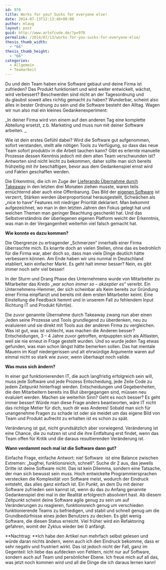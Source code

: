 ```yaml
---
id: 970
title: Works for you? Sucks for everyone else!
date: 2014-07-13T12:13:40+00:00
author: mlaug
layout: post
guid: http://www.artofcode.de/?p=970
permalink: /2014/07/13/works-for-you-sucks-for-everyone-else/
thesis_thumb_width:
  - "66"
thesis_thumb_height:
  - "66"
categories:
  - Allgemein
  - Teamarbeit
---
```

Du und dein Team haben eine Software gebaut und deine Firma ist zufrieden? Das Produkt funktioniert und wird weiter entwickelt, wächst, wird verbessert? Beschwerden sind nicht an der Tagesordnung und du glaubst soweit alles richtig gemacht zu haben? Wunderbar, scheint also alles in bester Ordnung zu sein und die Software besteht den Alltag. Wagen wir nun also mal ein kleines Gedankenexperiment:

_In deiner Firma wird von einem auf den anderen Tag eine komplette Abteilung ersetzt, z.b. Marketing und muss nun mit deiner Software arbeiten. _

Wie ist dein erstes Gefühl dabei? Wird die Software gut aufgenommen, sofort verstanden, stellt alle nötigen Tools zu Verfügung, so dass das neue Team sofort produktiv in die Arbeit tauchen kann? Gibt es erlernte manuelle Prozesse dessen Kenntnis jedoch mit dem alten Team verschwunden ist? Antworten sind nicht leicht zu bekommen, daher sollte man sich bereits frühzeitig mit ihr beschäftigen, bevor aus dem Gedankenspiel ernst wird und Fakten geschaffen werden.

Die Erkenntnis, die ich im Zuge der <a href="http://www.gruenderszene.de/allgemein/takeway-com-lieferando" target="_blank">Lieferando Übernahme durch Takeaway</a> in den letzten drei Monaten ziehen musste, waren teils ernüchternd aber auch eine Offenbarung. Das Bild der <a title="Software in Schichten – die neue Seite von Lieferando" href="http://www.artofcode.de/2013/05/16/software-in-schichten-die-neue-seite-von-lieferando/" target="_blank">eigenen Software</a> ist verzerrt, Stärken werden überproportional herausgestellt, Schwächen als &#8222;nice to have&#8220; Features mit niedriger Priorität deklariert. Man bekommt aufgezeichnet, wo man in den letzten Jahren den Fokus gelegt hat und welchen Themen man geringer Beachtung geschenkt hat. Und das Selbstverständnis der überlegenen eigenen Platform weicht der Erkenntnis, was man in der Vergangenheit weiterhin viel falsch gemacht hat.

**Wie konnte es dazu kommen?**

Die Obergrenze zu ertragender &#8222;Schmerzen&#8220; innerhalb einer Firma überraschte mich. Es knarrte doch an vielen Stellen, ohne das es bedrohlich für die Firma war, aber doch so, dass man viele Dinge deutlich hätte verbessern können. Am Ende haben wir uns nunmal in Deutschland etabliert, kein einfacher Markt. Es geht halt immer besser? Nein, es gibt immer noch sehr viel besser!

In der Sturm und Drang Phase des Unternehmens wurde von Mitarbeiter zu Mitarbeiter das Kredo &#8222;_war schon immer so &#8211; akzeptier es&#8220;_ vererbt. Ein Unternehmens-Hemmer, der sich scheinbar als Keim bereits zur Gründung einer Firma einpflanzt und bereits mit dem ersten Mitarbeiter keimt. Eine Einstellung die Feedback hemmt und in unserem Fall zu fehlendem Input Richtung IT und Produkt führt(e).

Die zuvor genannte Übernahme durch Takeaway zwang nun aber einen Jeden seine Prozesse und Tools grundlegend zu überdenken, neu zu evaluieren und sie direkt mit Tools aus der anderen Firma zu vergleichen. Was ist gut, was ist schlecht, was machen die Anderen besser? Entscheidungen, 3 &#8211; 4 Jahre zuvor getroffen, entpuppten sich als Altlasten, weil sie nie erneut in Frage gestellt wurden. Und so wurde jeden Tag etwas gefunden, was man schon längst hätte bemerken sollen. Das hat mentale Mauern im Kopf niedergerissen und alt ehrwürdige Argumente waren auf einmal nicht so stark wie zuvor, wenn überhaupt noch valide.

**Was muss sich ändern?**

In einer gut funktionierenden IT, die auch langfristig erfolgreich sein will, muss jede Software und jede Prozess Entscheidung, jede Zeile Code zu jedem Zeitpunkt hinterfragt werden. Entscheidungen und Gegebenheiten, die den Mitarbeitern bereits ins Blut übergegangen sind, müssen neu evaluiert werden. Machen sie weiterhin Sinn? Geht es noch besser? Es geht immer besser! Würde man diese Frage anders beantworten, wäre IT nicht das richtige Metier für dich, such dir was Anderes! Sobald man sich für unangenehme Fragen zu schade ist oder sie meidet um das eigene Bild von Team und Produkt aufrecht zu erhalten ist es schon zu spät.

Veränderung ist gut, nicht grundsätzlich aber vorwiegend. Veränderung ist eine Chance, die zu nutzen ist und die ihre Entfaltung erst findet, wenn das Team offen für Kritik und die daraus resultierenden Veränderung ist.

**Wann verdammt noch mal ist die Software dann gut?**

Einfache Frage, einfache Antwort: nie! Software  ist eine Balance zwischen Extremen: &#8222;bugfrei, funktionsreich, schnell&#8220;. Suche dir 2 aus, das jeweils Dritte ist deine Software nicht. Das ist kein Dilemma, sondern eine Tatsache, der man sich bewusst sein muss. Hoch entwickelte Programmiersprachen verstecken die Komplexität von Software meist, wodurch der Eindruck entsteht, das alles ganz einfach ist. Ein Punkt, an dem Du mit deiner Software zufrieden sein kannst ist, wenn du das zu Anfang genannte Gedankenspiel drei mal in der Realität erfolgreich absolviert hast. Ab diesem Zeitpunkt scheint deine Software agile genug zu sein um auf Veränderungen zu reagieren, funktionsreich genug um verschieden funktionierende Teams zu befriedigen, und stabil und schnell genug um die Grundbedürfnisse eines jeden Benutzers zu decken. Es gibt wenig Software, die diesen Status erreicht. Viel früher wird ein Refaktoring gefahren, womit der Zyklus wieder bei 0 anfängt.

**Nachtrag: **Ich habe den Artikel nun mehrfach selbst gelesen und würde daran nichts ändern, wenn auch ich den Eindruck bekomme, dass er sehr negativ und frustriert wirkt. Das ist jedoch nicht der Fall, ganz im Gegenteil: Ich liebe das aufdecken von Fehlern, nicht nur auf Software, sondern auch auf Team und persönlicher Ebene. Ich freue mich auf all das, was jetzt noch kommen wird und all die Dinge die ich daraus lernen kann!